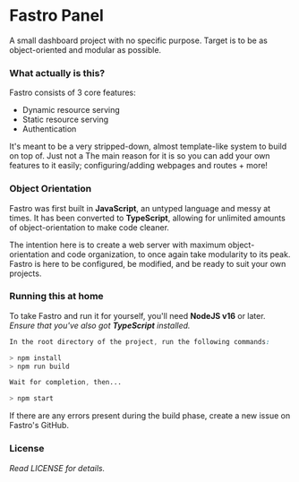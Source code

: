 # Fastro Panel
A small dashboard project with no specific purpose. Target is to be as object-oriented and modular as possible.

### What actually is this?
Fastro consists of 3 core features:
- Dynamic resource serving
- Static resource serving
- Authentication

It's meant to be a very stripped-down, almost template-like system to build on top of. Just not a 
The main reason for it is so you can add your own features to it easily; configuring/adding webpages and routes + more!

### Object Orientation
Fastro was first built in **JavaScript**, an untyped language and messy at times.
It has been converted to **TypeScript**, allowing for unlimited amounts of object-orientation to make code cleaner.

The intention here is to create a web server with maximum object-orientation and code organization, to once again take modularity to its peak.
Fastro is here to be configured, be modified, and be ready to suit your own projects.

### Running this at home
To take Fastro and run it for yourself, you'll need **NodeJS v16** or later.
_Ensure that you've also got **TypeScript** installed._
```css
In the root directory of the project, run the following commands:

> npm install
> npm run build

Wait for completion, then...

> npm start
```
If there are any errors present during the build phase, create a new issue on Fastro's GitHub.

### License
_Read LICENSE for details._
